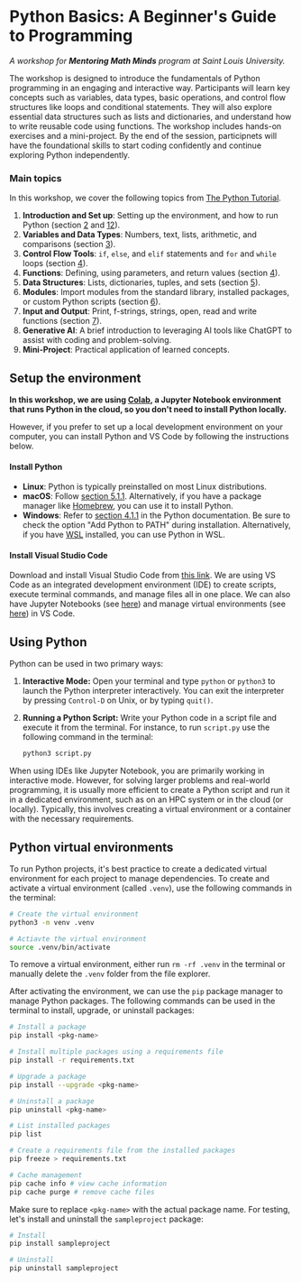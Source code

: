 # Python Basics: A Beginner's Guide to Programming

*A workshop for **Mentoring Math Minds** program at Saint Louis University.*

The workshop is designed to introduce the fundamentals of Python programming in an engaging and interactive way. Participants will learn key concepts such as variables, data types, basic operations, and control flow structures like loops and conditional statements. They will also explore essential data structures such as lists and dictionaries, and understand how to write reusable code using functions. The workshop includes hands-on exercises and a mini-project. By the end of the session, participnets will have the foundational skills to start coding confidently and continue exploring Python independently.

### **Main topics** 
In this workshop, we cover the following topics from [The Python Tutorial](https://docs.python.org/3/tutorial/index.html).

1. **Introduction and Set up**: Setting up the environment, and how to run Python (section [2](https://docs.python.org/3/tutorial/interpreter.html) and [12](https://docs.python.org/3/tutorial/venv.html)).
2. **Variables and Data Types**: Numbers, text, lists, arithmetic, and comparisons (section [3](https://docs.python.org/3/tutorial/introduction.html)).
3. **Control Flow Tools**: `if`, `else`, and `elif` statements and `for` and `while` loops (section [4](https://docs.python.org/3/tutorial/controlflow.html)).
4. **Functions**: Defining, using parameters, and return values (section [4](https://docs.python.org/3/tutorial/controlflow.html)).
5. **Data Structures**: Lists, dictionaries, tuples, and sets (section [5](https://docs.python.org/3/tutorial/datastructures.html)).
6. **Modules**: Import modules from the standard library, installed packages, or custom Python scripts (section [6](https://docs.python.org/3/tutorial/modules.html)).
7. **Input and Output**: Print, f-strings, strings, open, read and write functions (section [7](https://docs.python.org/3/tutorial/inputoutput.html)).
8. **Generative AI**: A brief introduction to leveraging AI tools like ChatGPT to assist with coding and problem-solving.  
9. **Mini-Project**: Practical application of learned concepts.

## Setup the environment
**In this workshop, we are using [Colab](https://colab.google), a Jupyter Notebook environment that runs Python in the cloud, so you don't need to install Python locally.** 

However, if you prefer to set up a local development environment on your computer, you can install Python and VS Code by following the instructions below.

#### Install Python
- **Linux**: Python is typically preinstalled on most Linux distributions.
- **macOS**: Follow [section 5.1.1](https://docs.python.org/3/using/mac.html#installation-steps). Alternatively, if you have a package manager like [Homebrew](https://brew.sh), you can use it to install Python. 
- **Windows**: Refer to [section 4.1.1](https://docs.python.org/3/using/windows.html#installation-steps) in the Python documentation. Be sure to check the option "Add Python to PATH" during installation. Alternatively, if you have [WSL](https://learn.microsoft.com/en-us/windows/wsl/about) installed, you can use Python in WSL. 

#### Install Visual Studio Code  
Download and install Visual Studio Code from [this link](https://code.visualstudio.com/Download). We are using VS Code as an integrated development environment (IDE) to create scripts, execute terminal commands, and manage files all in one place. We can also have Jupyter Notebooks (see [here](https://code.visualstudio.com/docs/datascience/jupyter-notebooks)) and manage virtual environments (see [here](https://code.visualstudio.com/docs/python/environments#_using-the-create-environment-command)) in VS Code.

## Using Python
Python can be used in two primary ways:

1. **Interactive Mode:** Open your terminal and type `python` or `python3` to launch the Python interpreter interactively. You can exit the interpreter by pressing `Control-D` on Unix, or by typing `quit()`.

2. **Running a Python Script:** Write your Python code in a script file and execute it from the terminal. For instance, to run `script.py` use the following command in the terminal: 
   ```bash
   python3 script.py
   ```

When using IDEs like Jupyter Notebook, you are primarily working in interactive mode. However, for solving larger problems and real-world programming, it is usually more efficient to create a Python script and run it in a dedicated environment, such as on an HPC system or in the cloud (or locally). Typically, this involves creating a virtual environment or a container with the necessary requirements.

## Python virtual environments
To run Python projects, it's best practice to create a dedicated virtual environment for each project to manage dependencies. To create and activate a virtual environment (called `.venv`), use the following commands in the terminal:

```bash 
# Create the virtual environment
python3 -m venv .venv

# Actiavte the virtual environment
source .venv/bin/activate
```

To remove a virtual environment, either run `rm -rf .venv` in the terminal or manually delete the `.venv` folder from the file explorer.

After activating the environment, we can use the `pip` package manager to manage Python packages. The following commands can be used in the terminal to install, upgrade, or uninstall packages:

```bash
# Install a package
pip install <pkg-name>

# Install multiple packages using a requirements file
pip install -r requirements.txt 

# Upgrade a package
pip install --upgrade <pkg-name>

# Uninstall a package
pip uninstall <pkg-name>

# List installed packages
pip list

# Create a requirements file from the installed packages
pip freeze > requirements.txt 

# Cache management
pip cache info # view cache information 
pip cache purge # remove cache files
```

Make sure to replace `<pkg-name>` with the actual package name. For testing, let's install and uninstall the `sampleproject` package:

```bash
# Install
pip install sampleproject

# Uninstall
pip uninstall sampleproject
```
